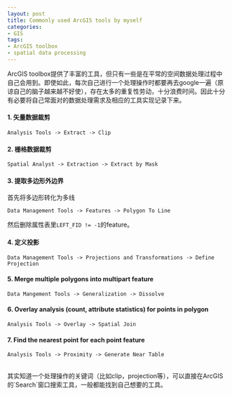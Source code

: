 ```yaml
---
layout: post
title: Commonly used ArcGIS tools by myself
categories:
- GIS
tags:
- ArcGIS toolbox
- spatial data processing
---
```

  
ArcGIS toolbox提供了丰富的工具，但只有一些是在平常的空间数据处理过程中自己会用到。即使如此，每次自己进行一个处理操作时都要再去google一遍（原谅自己的脑子越来越不好使），存在太多的重复性劳动，十分浪费时间。因此十分有必要将自己常面对的数据处理需求及相应的工具实现记录下来。

#### 1. 矢量数据裁剪

```
Analysis Tools -> Extract -> Clip
```
#### 2. 栅格数据裁剪

```
Spatial Analyst -> Extraction -> Extract by Mask
```
#### 3. 提取多边形外边界
首先将多边形转化为多线

```
Data Management Tools -> Features -> Polygon To Line
```
然后删除属性表里`LEFT_FID != -1`的feature。

#### 4. 定义投影

```
Data Management Tools -> Projections and Transformations -> Define Projection
```
#### 5. Merge multiple polygons into multipart feature

```
Data Mangement Tools -> Generalization -> Dissolve
```

#### 6. Overlay analysis (count, attribute statistics) for points in polygon

```
Analysis Tools -> Overlay -> Spatial Join
```

#### 7. Find the nearest point for each point feature

```
Analysis Tools -> Proximity -> Generate Near Table
```

<br>
其实知道一个处理操作的关键词（比如clip，projection等），可以直接在ArcGIS的`Search`窗口搜索工具，一般都能找到自己想要的工具。
